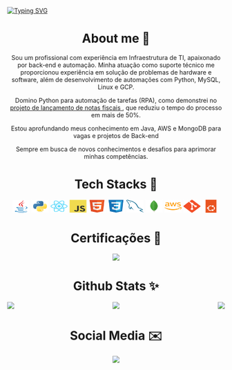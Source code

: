 <a href="https://git.io/typing-svg"><img src="https://readme-typing-svg.demolab.com?font=Fira+Code&weight=500&pause=1000&color=F7F7F7&background=FFFFFF00&center=true&vCenter=true&width=435&lines=Hello+world!+Guilherme+here%2C+welcome" alt="Typing SVG" /></a>

<div align="center">
  <h1> About me 👋</h1>
  <p>Sou um profissional com experiência em Infraestrutura de TI, apaixonado por back-end e automação. Minha atuação como suporte técnico me proporcionou experiência em solução de problemas de hardware e software, além de desenvolvimento de automações com Python, MySQL, Linux e GCP.

Domino Python para automação de tarefas (RPA), como demonstrei no <a href="https://github.com/Guilhermepxt04/python-rpa-notas-fiscais-gr" rel="external"> projeto de lançamento de notas fiscais </a>, que reduziu o tempo do processo em mais de 50%.

Estou aprofundando meus conhecimento em Java, AWS e MongoDB para vagas e projetos de Back-end 

Sempre em busca de novos conhecimentos e desafios para aprimorar minhas competências.

</p>
</div>

<div align="center"> 
  <div style="display: inline_block">
    <h1> Tech Stacks 🤖</h1>
    <img height="30" width="40" alt="java-icon" src="https://raw.githubusercontent.com/devicons/devicon/master/icons/java/java-original.svg">
    <img height="30" width="40" alt="python-icon"  src="https://raw.githubusercontent.com/devicons/devicon/master/icons/python/python-original.svg">
    <img height="30" width="40" alt="react-icon" src="https://raw.githubusercontent.com/devicons/devicon/refs/heads/master/icons/react/react-original.svg">
    <img height="30" width="40" alt="js-icon"  src="https://raw.githubusercontent.com/devicons/devicon/master/icons/javascript/javascript-original.svg">
    <img height="30" width="40" alt="html5-icon" src="https://raw.githubusercontent.com/devicons/devicon/master/icons/html5/html5-original.svg">
    <img height="30" width="40" alt="css3-icon" src="https://raw.githubusercontent.com/devicons/devicon/master/icons/css3/css3-original.svg">
    <img height="30" width="40" alt="mysql-icon" src="https://raw.githubusercontent.com/devicons/devicon/master/icons/mysql/mysql-original.svg">
    <img height="30" width="40" alt="mysql-icon" src="https://raw.githubusercontent.com/devicons/devicon/master/icons/mongodb/mongodb-original.svg">
    <img height="30" width="40" alt="aws-icon" src="https://raw.githubusercontent.com/devicons/devicon/refs/heads/master/icons/amazonwebservices/amazonwebservices-plain-wordmark.svg">
    <img height="30" width="40" alt="git-icon" src="https://raw.githubusercontent.com/devicons/devicon/refs/heads/master/icons/git/git-original.svg">
    <img height="30" width="40" alt="css3-icon" src="https://raw.githubusercontent.com/devicons/devicon/refs/heads/master/icons/ubuntu/ubuntu-original.svg">
    
</div>

<div>
  <h1 align="center"> Certificações 🏅</h1>
  <a href="https://www.credly.com/badges/b9a2f590-40f7-43ce-abda-0771e0520c53/public_url" rel="external" target="_blank"><img src="https://images.credly.com/size/110x110/images/00634f82-b07f-4bbd-a6bb-53de397fc3a6/image.png"></a>
</div>

<div>
  <h1 align="center"> Github Stats ✨</h1>
  <img align="left" height="110em" src="https://github-readme-stats.vercel.app/api?username=Guilhermepxt04&show_icons=true&theme=midnight-purple&include_all_commits=true&count_private=false"/>
  <img height="110em" src="https://user-images.githubusercontent.com/74038190/225813708-98b745f2-7d22-48cf-9150-083f1b00d6c9.gif"/>
  <img align="right" height="110em" src="https://github-readme-stats.vercel.app/api/top-langs/?username=Guilhermepxt04&layout=compact&langs_count=16&theme=midnight-purple"/>
</div>


<div align="center"> 
    <h1>Social Media ✉️</h1>
    <a href="https://www.linkedin.com/in/guilherme-peixoto-dev" rel="external" target="_blank"><img src="https://img.shields.io/badge/-LinkedIn-%230077B5?style=for-the-badge&logo=linkedin&logoColor=white"></a>
</div>
